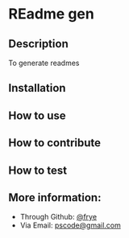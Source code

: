 # REadme gen

## Description
To generate readmes

## Installation

## How to use

## How to contribute

## How to test

## More information:
- Through Github: [@frye](https://github.com/frye)
- Via Email: pscode@gmail.com
	